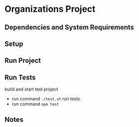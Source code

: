 # Organizations Project

## Dependencies and System Requirements


## Setup



## Run Project

## Run Tests
build and start test project
 - run command `./test.sh`
run tests
 - run command `npm test`


## Notes